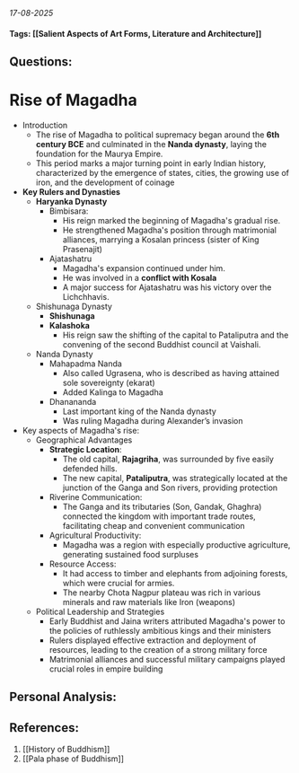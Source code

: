 *17-08-2025*
#### Tags: [[Salient Aspects of Art Forms, Literature and Architecture]]


## Questions:



# Rise of Magadha

- Introduction
	- The rise of Magadha to political supremacy began around the **6th century BCE** and culminated in the **Nanda dynasty**, laying the foundation for the Maurya Empire. 
	- This period marks a major turning point in early Indian history, characterized by the emergence of states, cities, the growing use of iron, and the development of coinage
- **Key Rulers and Dynasties**
	- **Haryanka Dynasty**
		- Bimbisara: 
			- His reign marked the beginning of Magadha's gradual rise. 
			- He strengthened Magadha's position through matrimonial alliances, marrying a Kosalan princess (sister of King Prasenajit)
		- Ajatashatru
			- Magadha's expansion continued under him. 
			- He was involved in a **conflict with Kosala**
			- A major success for Ajatashatru was his victory over the Lichchhavis.
	- Shishunaga Dynasty
		- **Shishunaga**
		- **Kalashoka**
			- His reign saw the shifting of the capital to Pataliputra and the convening of the second Buddhist council at Vaishali.
	- Nanda Dynasty
		- Mahapadma Nanda
			- Also called Ugrasena, who is described as having attained sole sovereignty (ekarat)
			- Added Kalinga to Magadha
		- Dhanananda
			- Last important king of the Nanda dynasty
			- Was ruling Magadha during Alexander’s invasion
- Key aspects of Magadha's rise:
	- Geographical Advantages
		- **Strategic Location**: 
			- The old capital, **Rajagriha**, was surrounded by five easily defended hills. 
			- The new capital, **Pataliputra**, was strategically located at the junction of the Ganga and Son rivers, providing protection
		-  Riverine Communication: 
			- The Ganga and its tributaries (Son, Gandak, Ghaghra) connected the kingdom with important trade routes, facilitating cheap and convenient communication
		- Agricultural Productivity: 
			- Magadha was a region with especially productive agriculture, generating sustained food surpluses
		- Resource Access: 
			- It had access to timber and elephants from adjoining forests, which were crucial for armies. 
			- The nearby Chota Nagpur plateau was rich in various minerals and raw materials like Iron (weapons)
	- Political Leadership and Strategies
		- Early Buddhist and Jaina writers attributed Magadha's power to the policies of ruthlessly ambitious kings and their ministers
		- Rulers displayed effective extraction and deployment of resources, leading to the creation of a strong military force
		- Matrimonial alliances and successful military campaigns played crucial roles in empire building




## Personal Analysis:


## References:

1. [[History of Buddhism]]
2. [[Pala phase of Buddhism]]